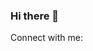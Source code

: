 ### Hi there 👋

<!--
**jasonedokpa/jasonedokpa** is a ✨ _special_ ✨ repository because its `README.md` (this file) appears on your GitHub profile.

Here are some ideas to get you started:

- 🔭 I’m currently working on a personal project.
- 🌱 I’m currently learning C++
- 💬 Ask me about gaming.
- 📫 How to reach me: jasonedokpa@gmail.com
- ⚡ Fun fact: ...
-->

Connect with me:

